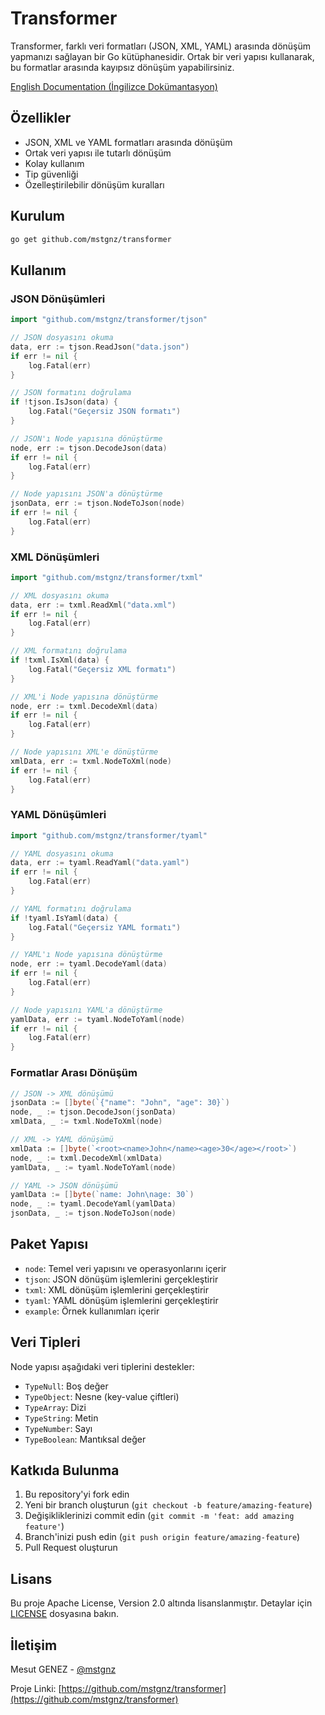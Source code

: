 # Transformer

Transformer, farklı veri formatları (JSON, XML, YAML) arasında dönüşüm yapmanızı sağlayan bir Go kütüphanesidir. Ortak bir veri yapısı kullanarak, bu formatlar arasında kayıpsız dönüşüm yapabilirsiniz.

[English Documentation (İngilizce Dokümantasyon)](README.md)

## Özellikler

- JSON, XML ve YAML formatları arasında dönüşüm
- Ortak veri yapısı ile tutarlı dönüşüm
- Kolay kullanım
- Tip güvenliği
- Özelleştirilebilir dönüşüm kuralları

## Kurulum

```bash
go get github.com/mstgnz/transformer
```

## Kullanım

### JSON Dönüşümleri

```go
import "github.com/mstgnz/transformer/tjson"

// JSON dosyasını okuma
data, err := tjson.ReadJson("data.json")
if err != nil {
    log.Fatal(err)
}

// JSON formatını doğrulama
if !tjson.IsJson(data) {
    log.Fatal("Geçersiz JSON formatı")
}

// JSON'ı Node yapısına dönüştürme
node, err := tjson.DecodeJson(data)
if err != nil {
    log.Fatal(err)
}

// Node yapısını JSON'a dönüştürme
jsonData, err := tjson.NodeToJson(node)
if err != nil {
    log.Fatal(err)
}
```

### XML Dönüşümleri

```go
import "github.com/mstgnz/transformer/txml"

// XML dosyasını okuma
data, err := txml.ReadXml("data.xml")
if err != nil {
    log.Fatal(err)
}

// XML formatını doğrulama
if !txml.IsXml(data) {
    log.Fatal("Geçersiz XML formatı")
}

// XML'i Node yapısına dönüştürme
node, err := txml.DecodeXml(data)
if err != nil {
    log.Fatal(err)
}

// Node yapısını XML'e dönüştürme
xmlData, err := txml.NodeToXml(node)
if err != nil {
    log.Fatal(err)
}
```

### YAML Dönüşümleri

```go
import "github.com/mstgnz/transformer/tyaml"

// YAML dosyasını okuma
data, err := tyaml.ReadYaml("data.yaml")
if err != nil {
    log.Fatal(err)
}

// YAML formatını doğrulama
if !tyaml.IsYaml(data) {
    log.Fatal("Geçersiz YAML formatı")
}

// YAML'ı Node yapısına dönüştürme
node, err := tyaml.DecodeYaml(data)
if err != nil {
    log.Fatal(err)
}

// Node yapısını YAML'a dönüştürme
yamlData, err := tyaml.NodeToYaml(node)
if err != nil {
    log.Fatal(err)
}
```

### Formatlar Arası Dönüşüm

```go
// JSON -> XML dönüşümü
jsonData := []byte(`{"name": "John", "age": 30}`)
node, _ := tjson.DecodeJson(jsonData)
xmlData, _ := txml.NodeToXml(node)

// XML -> YAML dönüşümü
xmlData := []byte(`<root><name>John</name><age>30</age></root>`)
node, _ := txml.DecodeXml(xmlData)
yamlData, _ := tyaml.NodeToYaml(node)

// YAML -> JSON dönüşümü
yamlData := []byte(`name: John\nage: 30`)
node, _ := tyaml.DecodeYaml(yamlData)
jsonData, _ := tjson.NodeToJson(node)
```

## Paket Yapısı

- `node`: Temel veri yapısını ve operasyonlarını içerir
- `tjson`: JSON dönüşüm işlemlerini gerçekleştirir
- `txml`: XML dönüşüm işlemlerini gerçekleştirir
- `tyaml`: YAML dönüşüm işlemlerini gerçekleştirir
- `example`: Örnek kullanımları içerir

## Veri Tipleri

Node yapısı aşağıdaki veri tiplerini destekler:

- `TypeNull`: Boş değer
- `TypeObject`: Nesne (key-value çiftleri)
- `TypeArray`: Dizi
- `TypeString`: Metin
- `TypeNumber`: Sayı
- `TypeBoolean`: Mantıksal değer

## Katkıda Bulunma

1. Bu repository'yi fork edin
2. Yeni bir branch oluşturun (`git checkout -b feature/amazing-feature`)
3. Değişikliklerinizi commit edin (`git commit -m 'feat: add amazing feature'`)
4. Branch'inizi push edin (`git push origin feature/amazing-feature`)
5. Pull Request oluşturun

## Lisans

Bu proje Apache License, Version 2.0 altında lisanslanmıştır. Detaylar için [LICENSE](LICENSE) dosyasına bakın.

## İletişim

Mesut GENEZ - [@mstgnz](https://github.com/mstgnz)

Proje Linki: [https://github.com/mstgnz/transformer](https://github.com/mstgnz/transformer)